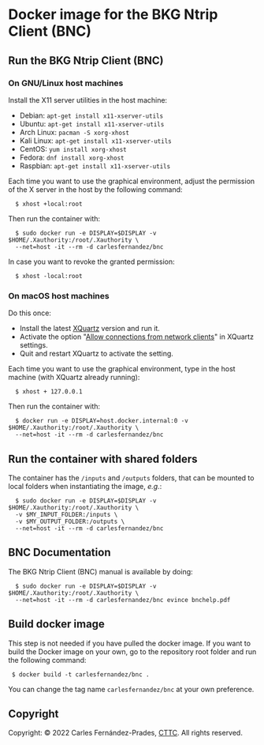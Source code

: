 # Docker image for the BKG Ntrip Client (BNC)

## Run the BKG Ntrip Client (BNC)

### On GNU/Linux host machines

  Install the X11 server utilities in the host machine:

  - Debian: `apt-get install x11-xserver-utils`
  - Ubuntu: `apt-get install x11-xserver-utils`
  - Arch Linux: `pacman -S xorg-xhost`
  - Kali Linux: `apt-get install x11-xserver-utils`
  - CentOS: `yum install xorg-xhost`
  - Fedora: `dnf install xorg-xhost`
  - Raspbian: `apt-get install x11-xserver-utils`

  Each time you want to use the graphical environment, adjust the permission of
  the X server in the host by the following command:

      $ xhost +local:root

  Then run the container with:

      $ sudo docker run -e DISPLAY=$DISPLAY -v $HOME/.Xauthority:/root/.Xauthority \
      --net=host -it --rm -d carlesfernandez/bnc

  In case you want to revoke the granted permission:

      $ xhost -local:root

### On macOS host machines

  Do this once:

  - Install the latest [XQuartz](https://www.xquartz.org/) version and run it.
  - Activate the option
    "[Allow connections from network clients](https://blogs.oracle.com/oraclewebcentersuite/running-gui-applications-on-native-docker-containers-for-mac)"
    in XQuartz settings.
  - Quit and restart XQuartz to activate the setting.

  Each time you want to use the graphical environment, type in the host machine
  (with XQuartz already running):

      $ xhost + 127.0.0.1

  Then run the container with:

      $ docker run -e DISPLAY=host.docker.internal:0 -v $HOME/.Xauthority:/root/.Xauthority \
      --net=host -it --rm -d carlesfernandez/bnc

## Run the container with shared folders

The container has the `/inputs` and `/outputs` folders, that can be mounted to
local folders when instantiating the image, _e.g._:

      $ sudo docker run -e DISPLAY=$DISPLAY -v $HOME/.Xauthority:/root/.Xauthority \
      -v $MY_INPUT_FOLDER:/inputs \
      -v $MY_OUTPUT_FOLDER:/outputs \
      --net=host -it --rm -d carlesfernandez/bnc

## BNC Documentation

The BKG Ntrip Client (BNC) manual is available by doing:

      $ sudo docker run -e DISPLAY=$DISPLAY -v $HOME/.Xauthority:/root/.Xauthority \
      --net=host -it --rm -d carlesfernandez/bnc evince bnchelp.pdf

## Build docker image

This step is not needed if you have pulled the docker image. If you want to
build the Docker image on your own, go to the repository root folder and run the
following command:

     $ docker build -t carlesfernandez/bnc .

You can change the tag name `carlesfernandez/bnc` at your own
preference.


## Copyright

Copyright: &copy; 2022 Carles Fern&aacute;ndez-Prades,
[CTTC](https://www.cttc.cat). All rights reserved.
